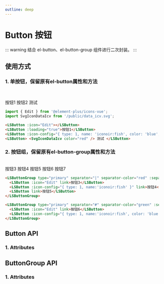 ```yaml
---
outline: deep
---
```


# Button 按钮

::: warning 结合 el-button、el-button-group 组件进行二次封装。
:::

## 使用方式

### 1. 单按钮，保留原有el-button属性和方法

<br />

<LSButton :icon="Edit"></LSButton>
<LSButton :loading="true">按钮1</LSButton>
<LSButton :icon-config="{ type: 1, name: 'iconoir:fish', color: 'blue', width: 20, height: 20 }">按钮2</LSButton>
<LSButton>
<SvgIconDataIcv color="red" /> 测试
</LSButton>

```ts
import { Edit } from '@element-plus/icons-vue';
import SvgIconDataIcv from '/public/data_icv.svg';
```

```html
<LSButton :icon="Edit"></LSButton>
<LSButton :loading="true">按钮1</LSButton>
<LSButton :icon-config="{ type: 1, name: 'iconoir:fish', color: 'blue', width: 20, height: 20 }">按钮2</LSButton>
<LSButton> <SvgIconDataIcv color="red" /> 测试 </LSButton>
```

### 2. 按钮组，保留原有el-button-group属性和方法

<br />

<LSButtonGroup type="primary" separator="|" separator-color="red" :separator-size="12">
  <LSButton :icon="Edit" link>按钮3</LSButton>
  <LSButton :icon-config="{ type: 1, name:'iconoir:fish' }" link>按钮4</LSButton>
  <LSButton link>按钮5</LSButton>
</LSButtonGroup>

<LSButtonGroup type="primary" separator="#" separator-color="green" :separator-size="16">
  <LSButton :icon="Edit" link>按钮6</LSButton>
  <LSButton :icon-config="{ type: 1, name:'iconoir:fish' , color: 'blue', width: 20, height: 20 }" link>按钮7</LSButton>
</LSButtonGroup>

```html
<LSButtonGroup type="primary" separator="|" separator-color="red" :separator-size="12">
  <LSButton :icon="Edit" link>按钮3</LSButton>
  <LSButton :icon-config="{ type: 1, name:'iconoir:fish' }" link>按钮4</LSButton>
  <LSButton link>按钮5</LSButton>
</LSButtonGroup>

<LSButtonGroup type="primary" separator="#" separator-color="green" :separator-size="16">
  <LSButton :icon="Edit" link>按钮6</LSButton>
  <LSButton :icon-config="{ type: 1, name:'iconoir:fish', color: 'blue', width: 20, height: 20 }" link>按钮7</LSButton>
</LSButtonGroup>
```

## Button API

### 1. Attributes

<ApiIntro :tableColumn="tableColumn" :tableData="tableData" />

## ButtonGroup API

### 1. Attributes

<ApiIntro :tableColumn="tableColumn" :tableData="tableData2" />

<script setup>
  import { ref } from 'vue';
  import { Edit } from '@element-plus/icons-vue'
  import SvgIconDataIcv from '/public/data_icv.svg';
  import { tableColumn } from '../constant';

  const tableData = ref([
    {
      name: 'iconConfig',
      desc: '图标配置，具体配置参考LSIcon',
      type: 'json',
      value: '-'
    },
  ]);
  const tableData2 = ref([
    {
      name: 'separator',
      desc: '按钮之间分割符号',
      type: 'string',
      value: '-'
    },
    {
      name: 'separatorColor',
      desc: '按钮之间分割符号颜色',
      type: 'string',
      value: '#333'
    },
    {
      name: 'separatorSize',
      desc: '按钮之间分割符号大小',
      type: 'string / number',
      value: '12'
    }
  ]);
</script>
